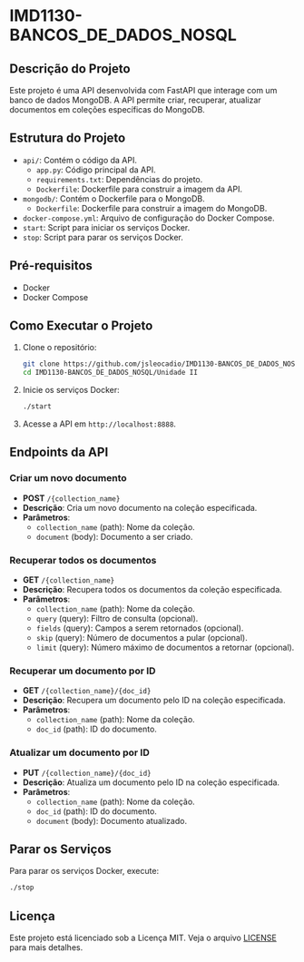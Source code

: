 # IMD1130-BANCOS_DE_DADOS_NOSQL

## Descrição do Projeto

Este projeto é uma API desenvolvida com FastAPI que interage com um banco de dados MongoDB. A API permite criar, recuperar, atualizar documentos em coleções específicas do MongoDB.

## Estrutura do Projeto

- `api/`: Contém o código da API.
    - `app.py`: Código principal da API.
    - `requirements.txt`: Dependências do projeto.
    - `Dockerfile`: Dockerfile para construir a imagem da API.
- `mongodb/`: Contém o Dockerfile para o MongoDB.
    - `Dockerfile`: Dockerfile para construir a imagem do MongoDB.
- `docker-compose.yml`: Arquivo de configuração do Docker Compose.
- `start`: Script para iniciar os serviços Docker.
- `stop`: Script para parar os serviços Docker.

## Pré-requisitos

- Docker
- Docker Compose

## Como Executar o Projeto

1. Clone o repositório:
     ```bash
     git clone https://github.com/jsleocadio/IMD1130-BANCOS_DE_DADOS_NOSQL.git
     cd IMD1130-BANCOS_DE_DADOS_NOSQL/Unidade II
     ```

2. Inicie os serviços Docker:
     ```bash
     ./start
     ```

3. Acesse a API em `http://localhost:8888`.

## Endpoints da API

### Criar um novo documento

- **POST** `/{collection_name}`
- **Descrição**: Cria um novo documento na coleção especificada.
- **Parâmetros**:
    - `collection_name` (path): Nome da coleção.
    - `document` (body): Documento a ser criado.

### Recuperar todos os documentos

- **GET** `/{collection_name}`
- **Descrição**: Recupera todos os documentos da coleção especificada.
- **Parâmetros**:
    - `collection_name` (path): Nome da coleção.
    - `query` (query): Filtro de consulta (opcional).
    - `fields` (query): Campos a serem retornados (opcional).
    - `skip` (query): Número de documentos a pular (opcional).
    - `limit` (query): Número máximo de documentos a retornar (opcional).

### Recuperar um documento por ID

- **GET** `/{collection_name}/{doc_id}`
- **Descrição**: Recupera um documento pelo ID na coleção especificada.
- **Parâmetros**:
    - `collection_name` (path): Nome da coleção.
    - `doc_id` (path): ID do documento.

### Atualizar um documento por ID

- **PUT** `/{collection_name}/{doc_id}`
- **Descrição**: Atualiza um documento pelo ID na coleção especificada.
- **Parâmetros**:
    - `collection_name` (path): Nome da coleção.
    - `doc_id` (path): ID do documento.
    - `document` (body): Documento atualizado.

## Parar os Serviços

Para parar os serviços Docker, execute:
```bash
./stop
```

## Licença

Este projeto está licenciado sob a Licença MIT. Veja o arquivo [LICENSE](../LICENSE) para mais detalhes.